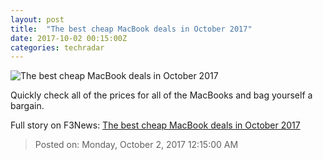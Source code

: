 ```yaml
---
layout: post
title:  "The best cheap MacBook deals in October 2017"
date: 2017-10-02 00:15:00Z
categories: techradar
---
```


![The best cheap MacBook deals in October 2017](http://cdn.mos.cms.futurecdn.net/f0c0aecd3944bec1e6a85393bda3bb44-1200-80.jpg)

Quickly check all of the prices for all of the MacBooks and bag yourself a bargain.


Full story on F3News: [The best cheap MacBook deals in October 2017](http://www.f3nws.com/n/2X3MPB)

> Posted on: Monday, October 2, 2017 12:15:00 AM
